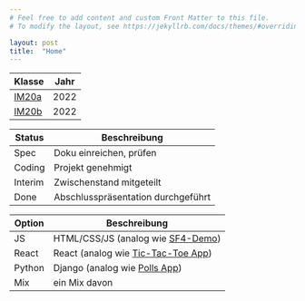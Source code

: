 ```yaml
---
# Feel free to add content and custom Front Matter to this file.
# To modify the layout, see https://jekyllrb.com/docs/themes/#overriding-theme-defaults

layout: post
title:  "Home"
---
```


| Klasse          | Jahr |
| --------------- | ---- |
| [IM20a](im20a)  | 2022 |
| [IM20b](im20b)  | 2022 |

| Status  | Beschreibung                       |
| ------- | ---------------------------------- |
| Spec    | Doku einreichen, prüfen            |
| Coding  | Projekt genehmigt                  |
| Interim | Zwischenstand mitgeteilt           |
| Done    | Abschlusspräsentation durchgeführt |

| Option | Beschreibung                            |
| ------ | --------------------------------------- |
| JS     | HTML/CSS/JS (analog wie [SF4-Demo][1])  |
| React  | React (analog wie [Tic-Tac-Toe App][2]) |
| Python | Django (analog wie [Polls App][3])      |
| Mix    | ein Mix davon                           |

[1]: https://infinite-eyrie-25308.herokuapp.com/
[2]: https://immense-ridge-84979.herokuapp.com/
[3]: https://boiling-river-23927.herokuapp.com/
